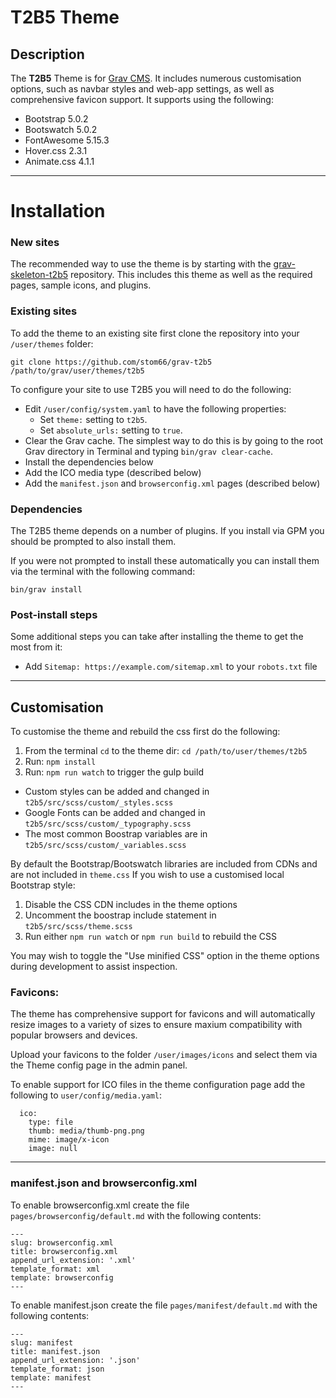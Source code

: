 # T2B5 Theme

## Description

The **T2B5** Theme is for [Grav CMS](http://github.com/getgrav/grav). It includes numerous customisation options, such as navbar styles and web-app settings, as well as comprehensive favicon support. It supports using the following:

* Bootstrap 5.0.2
* Bootswatch 5.0.2
* FontAwesome 5.15.3
* Hover.css 2.3.1
* Animate.css 4.1.1

---

# Installation

### New sites

The recommended way to use the theme is by starting with the [grav-skeleton-t2b5](https://github.com/stom66/grav-skeleton-t2b5) repository. This includes this theme as well as the required pages, sample icons, and plugins.

### Existing sites

To add the theme to an existing site first clone the repository into your `/user/themes` folder:

	git clone https://github.com/stom66/grav-t2b5 /path/to/grav/user/themes/t2b5

To configure your site to use T2B5 you will need to do the following:

* Edit `/user/config/system.yaml` to have the following properties:
    * Set `theme:` setting to `t2b5`.
    * Set `absolute_urls:` setting to `true`.
* Clear the Grav cache. The simplest way to do this is by going to the root Grav directory in Terminal and typing `bin/grav clear-cache`.
* Install the dependencies below
* Add the ICO media type (described below)
* Add the `manifest.json` and `browserconfig.xml` pages (described below)


### Dependencies

The T2B5 theme depends on a number of plugins. If you install via GPM you should be prompted to also install them. 

If you were not prompted to install these automatically you can install them via the terminal with the following command:

    bin/grav install


### Post-install steps

Some additional steps you can take after installing the theme to get the most from it:

* Add `Sitemap: https://example.com/sitemap.xml` to your `robots.txt` file

---

## Customisation

To customise the theme and rebuild the css first do the following:

1) From the terminal `cd` to the theme dir: `cd /path/to/user/themes/t2b5`
2) Run: `npm install`
3) Run: `npm run watch` to trigger the gulp build

* Custom styles can be added and changed in `t2b5/src/scss/custom/_styles.scss`
* Google Fonts can be added and changed in `t2b5/src/scss/custom/_typography.scss`
* The most common Boostrap variables are in `t2b5/src/scss/custom/_variables.scss`

By default the Bootstrap/Bootswatch libraries are included from CDNs and are not included in `theme.css` If you wish to use a customised local Bootstrap style:

1) Disable the CSS CDN includes in the theme options
2) Uncomment the boostrap include statement in `t2b5/src/scss/theme.scss`
3) Run either `npm run watch` or `npm run build` to rebuild the CSS

You may wish to toggle the "Use minified CSS" option in the theme options during development to assist inspection.

### Favicons:

The theme has comprehensive support for favicons and will automatically resize images to a variety of sizes to ensure maxium compatibility with popular browsers and devices.

Upload your favicons to the folder `/user/images/icons` and select them via the Theme config page in the admin panel.

To enable support for ICO files in the theme configuration page add the following to `user/config/media.yaml`:

```
  ico:
    type: file
    thumb: media/thumb-png.png
    mime: image/x-icon
    image: null
```

---

### manifest.json and browserconfig.xml

To enable browserconfig.xml create the file `pages/browserconfig/default.md` with the following contents:
```
---
slug: browserconfig.xml
title: browserconfig.xml
append_url_extension: '.xml'
template_format: xml
template: browserconfig
---
```

To enable manifest.json create the file `pages/manifest/default.md` with the following contents:
```
---
slug: manifest
title: manifest.json
append_url_extension: '.json'
template_format: json
template: manifest
---
```